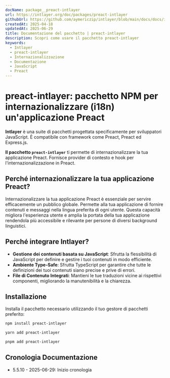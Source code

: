 ```yaml
---
docName: package__preact-intlayer
url: https://intlayer.org/doc/packages/preact-intlayer
githubUrl: https://github.com/aymericzip/intlayer/blob/main/docs/docs/it/packages/preact-intlayer/index.md
createdAt: 2025-04-18
updatedAt: 2025-06-29
title: Documentazione del pacchetto | preact-intlayer
description: Scopri come usare il pacchetto preact-intlayer
keywords:
  - Intlayer
  - preact-intlayer
  - Internazionalizzazione
  - Documentazione
  - JavaScript
  - Preact
---
```


# preact-intlayer: pacchetto NPM per internazionalizzare (i18n) un'applicazione Preact

**Intlayer** è una suite di pacchetti progettata specificamente per sviluppatori JavaScript. È compatibile con framework come Preact, Preact ed Express.js.

**Il pacchetto `preact-intlayer`** ti permette di internazionalizzare la tua applicazione Preact. Fornisce provider di contesto e hook per l'internazionalizzazione in Preact.

## Perché internazionalizzare la tua applicazione Preact?

Internazionalizzare la tua applicazione Preact è essenziale per servire efficacemente un pubblico globale. Permette alla tua applicazione di fornire contenuti e messaggi nella lingua preferita di ogni utente. Questa capacità migliora l'esperienza utente e amplia la portata della tua applicazione rendendola più accessibile e rilevante per persone di diversi background linguistici.

## Perché integrare Intlayer?

- **Gestione dei contenuti basata su JavaScript**: Sfrutta la flessibilità di JavaScript per definire e gestire i tuoi contenuti in modo efficiente.
- **Ambiente Type-Safe**: Sfrutta TypeScript per garantire che tutte le definizioni dei tuoi contenuti siano precise e prive di errori.
- **File di Contenuto Integrati**: Mantieni le tue traduzioni vicine ai rispettivi componenti, migliorando la manutenibilità e la chiarezza.

## Installazione

Installa il pacchetto necessario utilizzando il tuo gestore di pacchetti preferito:

```bash packageManager="npm"
npm install preact-intlayer
```

```bash packageManager="yarn"
yarn add preact-intlayer
```

```bash packageManager="pnpm"
pnpm add preact-intlayer
```

## Cronologia Documentazione

- 5.5.10 - 2025-06-29: Inizio cronologia
